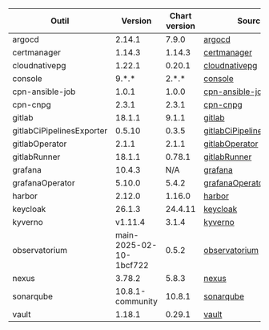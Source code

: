 | Outil                     | Version          | Chart version | Source                                                                                                               |
| ------------------------- | ---------------- | ------------- | -------------------------------------------------------------------------------------------------------------------- |
| argocd                    | 2.14.1           | 7.9.0         | [argocd](https://artifacthub.io/packages/helm/argo/argo-cd)                                                          |
| certmanager               | 1.14.3           | 1.14.3        | [certmanager](https://github.com/cert-manager/cert-manager/releases)                                                 |
| cloudnativepg             | 1.22.1           | 0.20.1        | [cloudnativepg](https://artifacthub.io/packages/helm/cloudnative-pg/cloudnative-pg)                                  |
| console                   | 9.\*.\*          | 2.\*.\*       | [console](https://github.com/cloud-pi-native/helm-charts)                                                            |
| cpn-ansible-job           | 1.0.1            | 1.0.0         | [cpn-ansible-job](https://github.com/cloud-pi-native/helm-charts)                                                    |
| cpn-cnpg                  | 2.3.1            | 2.3.1         | [cpn-cnpg](https://github.com/cloud-pi-native/helm-charts)                                                           |
| gitlab                    | 18.1.1          | 9.1.1        | [gitlab](https://artifacthub.io/packages/helm/gitlab/gitlab)                                                         |
| gitlabCiPipelinesExporter | 0.5.10           | 0.3.5         | [gitlabCiPipelinesExporter](https://github.com/mvisonneau/helm-charts/tree/main/charts/gitlab-ci-pipelines-exporter) |
| gitlabOperator            | 2.1.1           | 2.1.1        | [gitlabOperator](https://gitlab.com/gitlab-org/cloud-native/gitlab-operator/-/tags)                                  |
| gitlabRunner              | 18.1.1          | 0.78.1        | [gitlabRunner](https://gitlab.com/gitlab-org/charts/gitlab-runner/-/tags)                                            |
| grafana                   | 10.4.3           | N/A           | [grafana](https://github.com/grafana/grafana/tags)                                                                   |
| grafanaOperator           | 5.10.0           | 5.4.2         | [grafanaOperator](https://github.com/grafana/grafana-operator/tags)                                                  |
| harbor                    | 2.12.0           | 1.16.0        | [harbor](https://artifacthub.io/packages/helm/harbor/harbor)                                                         |
| keycloak                  | 26.1.3           | 24.4.11       | [keycloak](https://artifacthub.io/packages/helm/bitnami/keycloak)                                                    |
| kyverno                   | v1.11.4          | 3.1.4         | [kyverno](https://artifacthub.io/packages/helm/kyverno/kyverno)                                                      |
| observatorium             | main-2025-02-10-1bcf722 | 0.5.2  | [observatorium](https://github.com/cloud-pi-native/helm-charts/tree/main/charts/observatorium)                                                                   |
| nexus                     | 3.78.2          | 5.8.3           | [nexus](https://artifacthub.io/packages/helm/stevehipwell/nexus3)                                                                   |
| sonarqube                 | 10.8.1-community | 10.8.1        | [sonarqube](https://artifacthub.io/packages/helm/sonarqube/sonarqube)                                                |
| vault                     | 1.18.1           | 0.29.1        | [vault](https://artifacthub.io/packages/helm/hashicorp/vault)                                                        |
